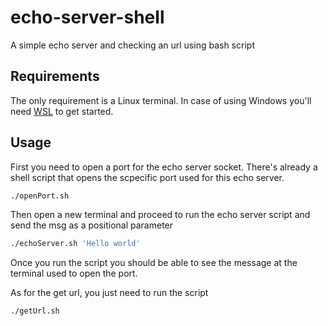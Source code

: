 # echo-server-shell
A simple echo server and checking an url using bash script

## Requirements

The only requirement is a Linux terminal. In case of using Windows you'll need [WSL](https://docs.microsoft.com/en-us/windows/wsl/install-win10) to get started.

## Usage

First you need to open a port for the echo server socket. There's already a shell script that opens the scpecific port used for this echo server.

``` bash
./openPort.sh
```

Then open a new terminal and proceed to run the echo server script and send the msg as a positional parameter

``` bash
./echoServer.sh 'Hello world'
```

Once you run the script you should be able to see the message at the terminal used to open the port.

As for the get url, you just need to run the script

``` bash
./getUrl.sh
```
